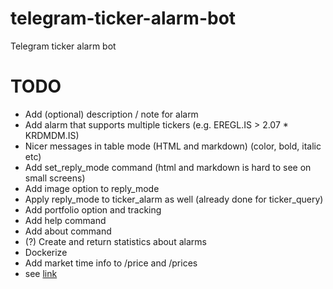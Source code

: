 # telegram-ticker-alarm-bot
Telegram ticker alarm bot

# TODO
- Add (optional) description / note for alarm
- Add alarm that supports multiple tickers (e.g. EREGL.IS > 2.07 * KRDMDM.IS)
- Nicer messages in table mode (HTML and markdown) (color, bold, italic etc)
- Add set_reply_mode command (html and markdown is hard to see on small screens)
- Add image option to reply_mode
- Apply reply_mode to ticker_alarm as well (already done for ticker_query)
- Add portfolio option and tracking
- Add help command
- Add about command
- (?) Create and return statistics about alarms
- Dockerize
- Add market time info to /price and /prices
- see [link](https://towardsdatascience.com/bring-your-telegram-chatbot-to-the-next-level-c771ec7d31e4)